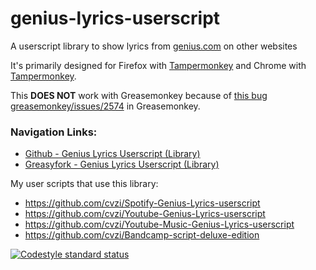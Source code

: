 # genius-lyrics-userscript

A userscript library to show lyrics from [genius.com](https://genius.com/) on other websites

It's primarily designed for Firefox with [Tampermonkey](https://addons.mozilla.org/en-US/firefox/addon/tampermonkey/) and Chrome with [Tampermonkey](https://www.tampermonkey.net/).

This **DOES NOT** work with Greasemonkey because of [this bug greasemonkey/issues/2574](https://github.com/greasemonkey/greasemonkey/issues/2574) in Greasemonkey.

### Navigation Links:
*   [Github - Genius Lyrics Userscript (Library)](https://github.com/cvzi/genius-lyrics-userscript/)
*   [Greasyfork - Genius Lyrics Userscript (Library)](https://greasyfork.org/en/scripts/406698-geniuslyrics)

My user scripts that use this library:
*   https://github.com/cvzi/Spotify-Genius-Lyrics-userscript
*   https://github.com/cvzi/Youtube-Genius-Lyrics-userscript
*   https://github.com/cvzi/Youtube-Music-Genius-Lyrics-userscript
*   https://github.com/cvzi/Bandcamp-script-deluxe-edition


[![Codestyle standard status](https://github.com/cvzi/genius-lyrics-userscript/workflows/standardjs/badge.svg)](https://standardjs.com/)
